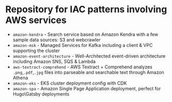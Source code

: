 # Repository for IAC patterns involving AWS services

* `amazon-kendra` - Search service based on Amazon Kendra with a few sample data sources: S3 and webcrawler
* `amazon-msk` - Managed Services for Kafka including a client & VPC supporting the cluster
* `amazon-event-architecture` - Well-Architected event-driven architecture including Amazon SNS, SQS & Lambda
* `aws-textract-comprehend` - AWS Textract + Comprehend analyzes `.png`,`.pdf`,`.jpg` files into parseable and searchable text through Amazon Athena
* `amazon-eks` - EKS cluster deployment config with CDK
* `amazon-spa` - Amazon Single Page Application deployment, perfect for Hugo\Gatsby deployments

